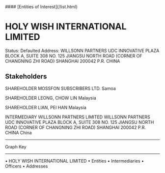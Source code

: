 <link rel="stylesheet" type="text/css" href="../../assets/style.css">
#### [Entities of Interest](/list.html)

# HOLY WISH INTERNATIONAL LIMITED
Status: Defaulted
Address: WILLSONN PARTNERS UDC INNOVATIVE PLAZA BLOCK A, SUITE 308 NO. 125 JIANGSU NORTH ROAD (CORNER OF CHANGNING ZHI ROAD) SHANGHAI 200042 P.R. CHINA

## Stakeholders
SHAREHOLDER
MOSSFON SUBSCRIBERS LTD.
Samoa


SHAREHOLDER
LEONG, CHOW LIN
Malaysia


SHAREHOLDER
LIAN, PEI HAN
Malaysia


INTERMEDIARY
WILLSONN PARTNERS LIMITED
WILLSONN PARTNERS UDC INNOVATIVE PLAZA BLOCK A, SUITE 308 NO. 125 JIANGSU NORTH ROAD (CORNER OF CHANGNING ZHI ROAD) SHANGHAI 200042 P.R. CHINA
China




---



<div class="legend">
Graph Key
<hr>
<span class="focus">• HOLY WISH INTERNATIONAL LIMITED</span>
<span class="entity">• Entities</span>
<span class="intermediary">• Intermediaries</span>
<span class="officer">• Officers</span>
<span class="address">• Addresses</span>
</div>


<img src="http://eoi-graphs.s3-website-eu-west-1.amazonaws.com/HOLY_WISH_INTERNATIONAL_LIMITED.png" alt="">

